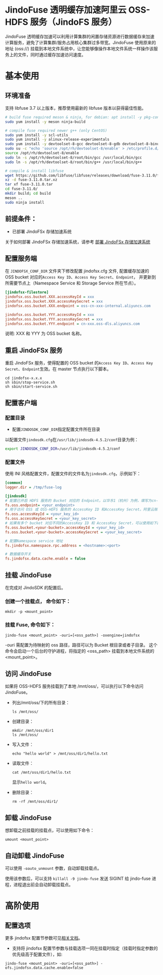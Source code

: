# JindoFuse 透明缓存加速阿里云 OSS-HDFS 服务（JindoFS 服务）

JindoFuse 透明缓存加速可以利用计算集群的闲置存储资源进行数据缓存来加速计算服务，避免了计算集群/服务占用核心集群过多带宽。JindoFuse 使用原来的地址  (oss://) 挂载到本地文件系统中，让您能够像操作本地文件系统一样操作该服务上的文件，同时通过缓存加速访问速度。

# 基本使用

## 环境准备

支持 libfuse 3.7 以上版本，推荐使用最新的 libfuse 版本以获得最佳性能。

```bash
# build fuse required meson & ninja, for debian: apt install -y pkg-config meson ninja-build
sudo yum install -y meson ninja-build

# compile fuse required newer g++ (only CentOS)
sudo yum install -y scl-utils
sudo yum install -y alinux-release-experimentals
sudo yum install -y devtoolset-8-gcc devtoolset-8-gdb devtoolset-8-binutils devtoolset-8-make devtoolset-8-gcc-c++
sudo su -c "echo 'source /opt/rh/devtoolset-8/enable' > /etc/profile.d/g++.sh"
source /opt/rh/devtoolset-8/enable
sudo ln -s /opt/rh/devtoolset-8/root/bin/gcc /usr/local/bin/gcc
sudo ln -s /opt/rh/devtoolset-8/root/bin/g++ /usr/local/bin/g++

# compile & install libfuse
wget https://github.com/libfuse/libfuse/releases/download/fuse-3.11.0/fuse-3.11.0.tar.xz
xz -d fuse-3.11.0.tar.xz
tar xf fuse-3.11.0.tar
cd fuse-3.11.0/
mkdir build; cd build
meson ..
sudo ninja install
```

## 前提条件：
* 已部署 JindoFSx 存储加速系统

关于如何部署 JindoFSx 存储加速系统，请参考 [部署 JindoFSx 存储加速系统](/docs/user/4.x/4.5.x/4.5.2/jindofsx/deploy/deploy_jindofsx.md)

## 配置服务端

在 `JINDOFSX_CONF_DIR` 文件夹下修改配置 jindofsx.cfg 文件, 配置缓存加速的 OSS bucket 对应的`Access Key ID`、`Access Key Secret`、`Endpoint`，
并更新到所需要节点上（Namespace Service 和 Storage Service 所在节点）。

```ini
[jindofsx-filestore]
jindofsx.oss.bucket.XXX.accessKeyId = xxx
jindofsx.oss.bucket.XXX.accessKeySecret = xxx
jindofsx.oss.bucket.XXX.endpoint = oss-cn-xxx-internal.aliyuncs.com

jindofsx.oss.bucket.YYY.accessKeyId = xxx
jindofsx.oss.bucket.YYY.accessKeySecret = xxx
jindofsx.oss.bucket.YYY.endpoint = cn-xxx.oss-dls.aliyuncs.com
```

说明: XXX 和 YYY 为 OSS bucket 名称。

## 重启 JindoFSx 服务
重启 JindoFSx 服务，使得配置的 OSS bucket 的`Access Key ID`、`Access Key Secret`、`Endpoint`生效。在 master 节点执行以下脚本。
```
cd jindofsx-x.x.x
sh sbin/stop-service.sh
sh sbin/start-service.sh
```

## 配置客户端

### 配置目录
* 配置`JINDOSDK_CONF_DIR`指定配置文件所在目录

以配置文件`jindosdk.cfg`在`/usr/lib/jindosdk-4.5.2/conf`目录为例：
```bash
export JINDOSDK_CONF_DIR=/usr/lib/jindosdk-4.5.2/conf
```

### 配置文件
使用 INI 风格配置文件，配置文件的文件名为`jindosdk.cfg`，示例如下：

```ini
[common]
logger.dir = /tmp/fuse-log

[jindosdk]
# 配置已开启 HDFS 服务的 Bucket 对应的 Endpoint。以华东1（杭州）为例，填写为cn-hangzhou.oss-dls.aliyuncs.com。
fs.oss.endpoint= <your_endpoint>
# 用于访问 OSS 或 OSS-HDFS 服务的 AccessKey ID 和AccessKey Secret。阿里云账号 AccessKey 拥有所有API的访问权限，风险很高。强烈建议您创建并使用RAM用户进行API访问或日常运维，请登录RAM控制台创建RAM用户。
fs.oss.accessKeyId = <your_key_id>
fs.oss.accessKeySecret = <your_key_secret>
# 如果有多个 bucket 对应不同的AccessKey ID 和 AccessKey Secret，可以使用如下配置方式
fs.oss.bucket.<your-bucket>.accessKeyId = <your_key_id>
fs.oss.bucket.<your-bucket>.accessKeySecret = <your_key_secret>

# 配置Namespace service 地址
fs.jindofsx.namespace.rpc.address = <hostname>:<port>

# 数据缓存开关
fs.jindofsx.data.cache.enable = false
```

## 挂载 JindoFuse

在完成对 JindoSDK 的配置后。
### 创建一个挂载点， 命令如下：

```
mkdir -p <mount_point>
```
### 挂载 Fuse, 命令如下：
```
jindo-fuse <mount_point> -ouri=[<oss_path>] -oxengine=jindofsx
```
-ouri 需配置为待映射的 oss 路径，路径可以为 Bucket 根目录或者子目录。
这个命令会启动一个后台的守护进程，将指定的 <oss_path> 挂载到本地文件系统的 <mount_point>。

## 访问 JindoFuse

如果将 OSS-HDFS 服务挂载到了本地 /mnt/oss/，可以执行以下命令访问 JindoFuse。

* 列出/mnt/oss/下的所有目录：

   ```
   ls /mnt/oss/
   ```

* 创建目录：

   ```
   mkdir /mnt/oss/dir1
   ls /mnt/oss/
   ```

* 写入文件：

   ```
   echo "hello world" > /mnt/oss/dir1/hello.txt
   ```

* 读取文件：

   ```
   cat /mnt/oss/dir1/hello.txt
   ```

   显示`hello world`。

* 删除目录：

   ```
   rm -rf /mnt/oss/dir1/
   ```

## 卸载 JindoFuse

想卸载之前挂载的挂载点，可以使用如下命令：

```
umount <mount_point>
```

## 自动卸载 JindoFuse

可以使用 `-oauto_unmount` 参数，自动卸载挂载点。

使用该参数后，可以支持  `killall -9 jindo-fuse` 发送 SIGINT 给 jindo-fuse 进程，进程退出前会自动卸载挂载点。

# 高阶使用
## 配置选项

更多 jindofsx 配置节参数可见[相关文档](../configuration/jindosdk_configuration_list_ini.md)。

* 支持将 jindofsx 配置节参数与挂载选项一同在挂载时指定（挂载时指定参数的优先级高于配置文件），如:

```
jindo-fuse <mount_point> -ouri=[<oss_path>] -ofs.jindofsx.data.cache.enable=false
```